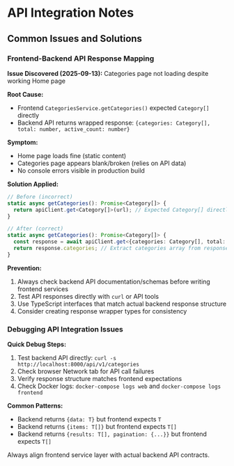 # API Integration Notes

## Common Issues and Solutions

### Frontend-Backend API Response Mapping

**Issue Discovered (2025-09-13):** Categories page not loading despite working Home page

**Root Cause:**
- Frontend `CategoriesService.getCategories()` expected `Category[]` directly
- Backend API returns wrapped response: `{categories: Category[], total: number, active_count: number}`

**Symptom:**
- Home page loads fine (static content)
- Categories page appears blank/broken (relies on API data)
- No console errors visible in production build

**Solution Applied:**
```typescript
// Before (incorrect)
static async getCategories(): Promise<Category[]> {
  return apiClient.get<Category[]>(url); // Expected Category[] directly
}

// After (correct)
static async getCategories(): Promise<Category[]> {
  const response = await apiClient.get<{categories: Category[], total: number, active_count: number}>(url);
  return response.categories; // Extract categories array from response object
}
```

**Prevention:**
1. Always check backend API documentation/schemas before writing frontend services
2. Test API responses directly with `curl` or API tools
3. Use TypeScript interfaces that match actual backend response structure
4. Consider creating response wrapper types for consistency

### Debugging API Integration Issues

**Quick Debug Steps:**
1. Test backend API directly: `curl -s http://localhost:8000/api/v1/categories`
2. Check browser Network tab for API call failures
3. Verify response structure matches frontend expectations
4. Check Docker logs: `docker-compose logs web` and `docker-compose logs frontend`

**Common Patterns:**
- Backend returns `{data: T}` but frontend expects `T`
- Backend returns `{items: T[]}` but frontend expects `T[]`
- Backend returns `{results: T[], pagination: {...}}` but frontend expects `T[]`

Always align frontend service layer with actual backend API contracts.